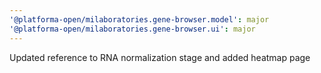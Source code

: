 ```yaml
---
'@platforma-open/milaboratories.gene-browser.model': major
'@platforma-open/milaboratories.gene-browser.ui': major
---
```


Updated reference to RNA normalization stage and added heatmap page
